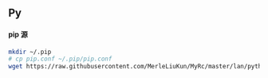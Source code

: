## Py

#### pip 源

``` sh
mkdir ~/.pip
# cp pip.conf ~/.pip/pip.conf
wget https://raw.githubusercontent.com/MerleLiuKun/MyRc/master/lan/python/pip.conf -O ~/.pip/pip.conf

```
